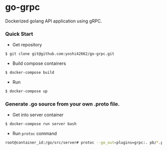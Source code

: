 # go-grpc

Dockerized golang API application using gRPC.

### Quick Start

- Get repository
```bash
$ git clone git@github.com:yoshi42662/go-grpc.git
```

- Build compose containers
```bash
$ docker-compose build
```

- Run
```bash
$ docker-compose up
```

### Generate .go source from your own .proto file.

- Get into server container
```bash
$ docker-compose run server bash
```

- Run `protoc` command
```bash
root@container_id:/go/src/server# protoc --go_out=plugins=grpc:. pb/*.proto
```
